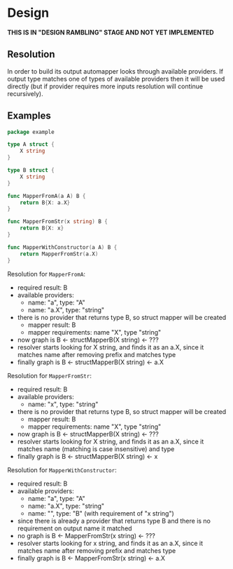# Design

**THIS IS IN "DESIGN RAMBLING" STAGE AND NOT YET IMPLEMENTED** 

## Resolution

In order to build its output automapper looks through available providers.
If output type matches one of types of available providers then it will be
used directly (but if provider requires more inputs resolution will continue
recursively).

## Examples

```go
package example

type A struct {
	X string
}

type B struct {
	X string
}

func MapperFromA(a A) B {
	return B{X: a.X}
}

func MapperFromStr(x string) B {
	return B{X: x}
}

func MapperWithConstructor(a A) B {
    return MapperFromStr(a.X)	
}
```

Resolution for `MapperFromA`:
* required result: B
* available providers:
  * name: "a", type: "A"
  * name: "a.X", type: "string"
* there is no provider that returns type B, so struct mapper will be created
  * mapper result: B
  * mapper requirements: name "X", type "string"
* now graph is B <- structMapperB(X string) <- ???
* resolver starts looking for X string, and finds it as an a.X, since it 
  matches name after removing prefix and matches type
* finally graph is B <- structMapperB(X string) <- a.X

Resolution for `MapperFromStr`:
* required result: B
* available providers:
  * name: "x", type: "string"
* there is no provider that returns type B, so struct mapper will be created
  * mapper result: B
  * mapper requirements: name "X", type "string"
* now graph is B <- structMapperB(X string) <- ???
* resolver starts looking for X string, and finds it as an a.X, since it
  matches name (matching is case insensitive) and type
* finally graph is B <- structMapperB(X string) <- x

Resolution for `MapperWithConstructor`:
* required result: B
* available providers:
  * name: "a", type: "A"
  * name: "a.X", type: "string"
  * name: "", type: "B" (with requirement of "x string")
* since there is already a provider that returns type B and there is no
  requirement on output name it matched
* no graph is B <- MapperFromStr(x string) <- ???
* resolver starts looking for x string, and finds it as an a.X, since it
  matches name after removing prefix and matches type
* finally graph is B <- MapperFromStr(x string) <- a.X
